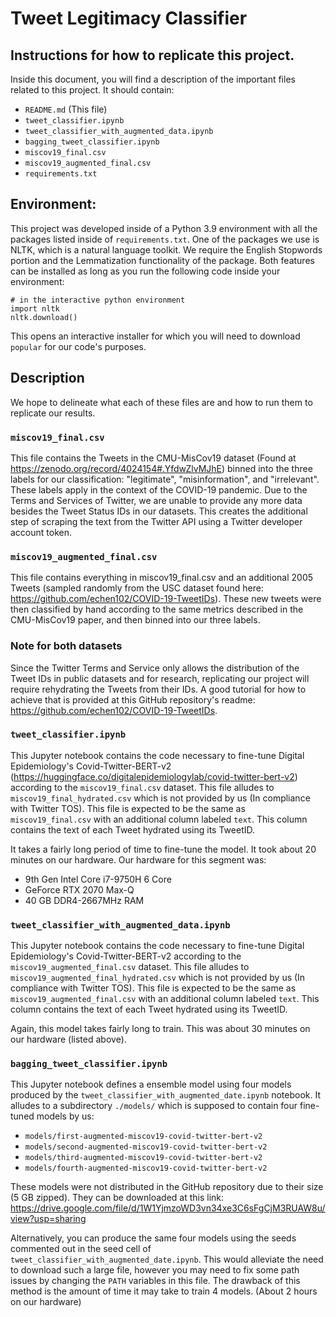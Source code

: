 # Tweet Legitimacy Classifier

## Instructions for how to replicate this project.

Inside this document, you will find a description of the important files related to this project. It should contain:

* `README.md` (This file)
* `tweet_classifier.ipynb`
* `tweet_classifier_with_augmented_data.ipynb`
* `bagging_tweet_classifier.ipynb`
* `miscov19_final.csv`
* `miscov19_augmented_final.csv`
* `requirements.txt`

## Environment:
This project was developed inside of a Python 3.9 environment with all the packages listed inside of `requirements.txt`. One of the packages we use is NLTK, which is a natural language toolkit. We require the English Stopwords portion and the Lemmatization functionality of the package. Both features can be installed as long as you run the following code inside your environment:
```
# in the interactive python environment
import nltk
nltk.download()
```
This opens an interactive installer for which you will need to download `popular` for our code's purposes.

## Description

We hope to delineate what each of these files are and how to run them to replicate our results.

### `miscov19_final.csv`

This file contains the Tweets in the CMU-MisCov19 dataset (Found at https://zenodo.org/record/4024154#.YfdwZlvMJhE) binned into the three labels for our classification: "legitimate", "misinformation", and "irrelevant". These labels apply in the context of the COVID-19 pandemic. Due to the Terms and Services of Twitter, we are unable to provide any more data besides the Tweet Status IDs in our datasets. This creates the additional step of scraping the text from the Twitter API using a Twitter developer account token.

### `miscov19_augmented_final.csv`

This file contains everything in miscov19_final.csv and an additional 2005 Tweets (sampled randomly from the USC dataset found here: https://github.com/echen102/COVID-19-TweetIDs). These new tweets were then classified by hand according to the same metrics described in the CMU-MisCov19 paper, and then binned into our three labels.

### Note for both datasets

Since the Twitter Terms and Service only allows the distribution of the Tweet IDs in public datasets and for research, replicating our project will require rehydrating the Tweets from their IDs. A good tutorial for how to achieve that is provided at this GitHub repository's readme: https://github.com/echen102/COVID-19-TweetIDs.

### `tweet_classifier.ipynb`

This Jupyter notebook contains the code necessary to fine-tune Digital Epidemiology's Covid-Twitter-BERT-v2 (https://huggingface.co/digitalepidemiologylab/covid-twitter-bert-v2) according to the `miscov19_final.csv` dataset. This file alludes to `miscov19_final_hydrated.csv` which is not provided by us (In compliance with Twitter TOS). This file is expected to be the same as `miscov19_final.csv` with an additional column labeled `text`. This column contains the text of each Tweet hydrated using its TweetID.

It takes a fairly long period of time to fine-tune the model. It took about 20 minutes on our hardware. Our hardware for this segment was:
* 9th Gen Intel Core i7-9750H 6 Core
* GeForce RTX 2070 Max-Q
* 40 GB DDR4-2667MHz RAM

### `tweet_classifier_with_augmented_data.ipynb`

This Jupyter notebook contains the code necessary to fine-tune Digital Epidemiology's Covid-Twitter-BERT-v2 according to the `miscov19_augmented_final.csv` dataset. This file alludes to `miscov19_augmented_final_hydrated.csv` which is not provided by us (In compliance with Twitter TOS). This file is expected to be the same as `miscov19_augmented_final.csv` with an additional column labeled `text`. This column contains the text of each Tweet hydrated using its TweetID.

Again, this model takes fairly long to train. This was about 30 minutes on our hardware (listed above).

### `bagging_tweet_classifier.ipynb`

This Jupyter notebook defines a ensemble model using four models produced by the `tweet_classifier_with_augmented_date.ipynb` notebook. It alludes to a subdirectory `./models/` which is supposed to contain four fine-tuned models by us:

* `models/first-augmented-miscov19-covid-twitter-bert-v2`
* `models/second-augmented-miscov19-covid-twitter-bert-v2`
* `models/third-augmented-miscov19-covid-twitter-bert-v2`
* `models/fourth-augmented-miscov19-covid-twitter-bert-v2`

These models were not distributed in the GitHub repository due to their size (5 GB zipped). They can be downloaded at this link: https://drive.google.com/file/d/1W1YjmzoWD3vn34xe3C6sFgCjM3RUAW8u/view?usp=sharing

Alternatively, you can produce the same four models using the seeds commented out in the seed cell of `tweet_classifier_with_augmented_date.ipynb`. This would alleviate the need to download such a large file, however you may need to fix some path issues by changing the `PATH` variables in this file. The drawback of this method is the amount of time it may take to train 4 models. (About 2 hours on our hardware)
